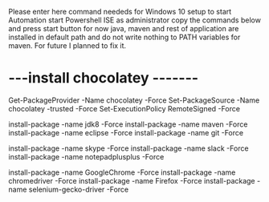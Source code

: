 Please enter here command neededs for Windows 10 setup to start Automation
start Powershell ISE as administrator copy the commands below and press start button for now java, maven and rest of application are installed in default path and do not write nothing to PATH variables for maven. For future I planned to fix it.

#          ---install chocolatey -------

Get-PackageProvider -Name chocolatey -Force
Set-PackageSource -Name chocolatey -trusted -Force
Set-ExecutionPolicy RemoteSigned -Force

install-package -name jdk8 -Force
install-package -name maven -Force
install-package -name eclipse -Force
install-package -name git -Force

install-package -name skype  -Force
install-package -name slack -Force
install-package -name notepadplusplus -Force

install-package -name GoogleChrome -Force
install-package -name chromedriver -Force
install-package -name Firefox -Force
install-package -name selenium-gecko-driver -Force
